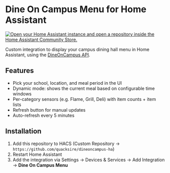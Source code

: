 # Dine On Campus Menu for Home Assistant
[![Open your Home Assistant instance and open a repository inside the Home Assistant Community Store.](https://my.home-assistant.io/badges/hacs_repository.svg)](https://my.home-assistant.io/redirect/hacs_repository/?owner=quacksire&repository=dineoncampus-ha&category=integration)

Custom integration to display your campus dining hall menu in Home Assistant, using the [DineOnCampus API](https://apiv4.dineoncampus.com/sites/public).

## Features
- Pick your school, location, and meal period in the UI
- Dynamic mode: shows the current meal based on configurable time windows
- Per-category sensors (e.g. Flame, Grill, Deli) with item counts + item lists
- Refresh button for manual updates
- Auto-refresh every 5 minutes

## Installation
1. Add this repository to HACS (Custom Repository → `https://github.com/quacksire/dineoncampus-ha`)
2. Restart Home Assistant
3. Add the integration via Settings → Devices & Services → Add Integration → **Dine On Campus Menu**

